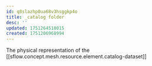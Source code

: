 ```yaml
---
id: q8slazhp0ua68v3hsggkp4o
title: _catalog folder
desc: ''
updated: 1751264518015
created: 1751206968994
---
```


The physical representation of the [[sflow.concept.mesh.resource.element.catalog-dataset]]